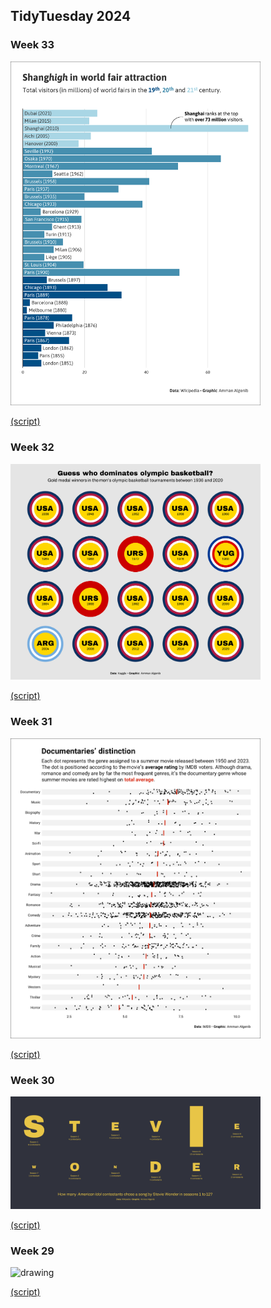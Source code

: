 ## TidyTuesday 2024

### Week 33 
<img src="week_33/tt2024w33v2.png" alt="drawing" width="400"/>

[(script)](https://github.com/aalgenib/tidytuesday/blob/main/2024/week_33/tt2024w33_gh.R)

### Week 32 
<img src="week_32/tt2024w32.png" alt="drawing" width="400"/>

[(script)](https://github.com/aalgenib/tidytuesday/blob/main/2024/week_32/tt2024w32_gh.R)

### Week 31 
<img src="week_31/tt2024w31.png" alt="drawing" width="400"/>

[(script)](https://github.com/aalgenib/tidytuesday/blob/main/2024/week_31/tt2024w31_gh.R)

### Week 30 
<img src="week_30/tt2024w30.png" alt="drawing" width="400"/>

[(script)](https://github.com/aalgenib/tidytuesday/blob/main/2024/week_30/tt2024w30_gh.R)

### Week 29 
<img src="week_32/tt2024w29.png" alt="drawing" width="400"/>

[(script)](https://github.com/aalgenib/tidytuesday/blob/main/2024/week_29/tt2024w29_gh.R)
